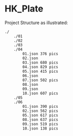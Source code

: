 # HK_Plate

Project Structure as illustrated:

    ./
        ./01
        ./02
        ./03
        ./04
            01.json 376 pics
            02.json
            03.json 680 pics
            04.json 829 pics
            05.json 415 pics
            06.json
            07.json 502 pics
            08.json
            09.json
            10.json 607 pics
        ./05
        ./06
            01.json 390 pics
            02.json 562 pics
            05.json 617 pics
            08.json 637 pics
            09.json 519 pics
            10.json 138 pics

